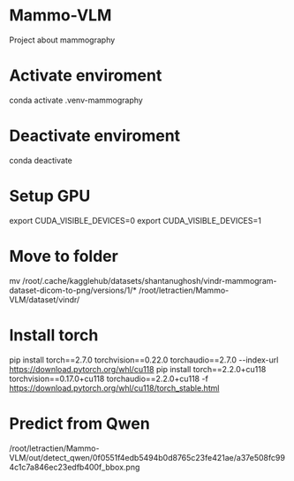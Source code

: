 # Mammo-VLM
Project about mammography

# Activate enviroment
conda activate .venv-mammography

# Deactivate enviroment
conda deactivate

# Setup GPU
export CUDA_VISIBLE_DEVICES=0
export CUDA_VISIBLE_DEVICES=1

# Move to folder
mv /root/.cache/kagglehub/datasets/shantanughosh/vindr-mammogram-dataset-dicom-to-png/versions/1/* /root/letractien/Mammo-VLM/dataset/vindr/

# Install torch
pip install torch==2.7.0 torchvision==0.22.0 torchaudio==2.7.0 --index-url https://download.pytorch.org/whl/cu118
pip install torch==2.2.0+cu118 torchvision==0.17.0+cu118 torchaudio==2.2.0+cu118 -f https://download.pytorch.org/whl/cu118/torch_stable.html

# Predict from Qwen
/root/letractien/Mammo-VLM/out/detect_qwen/0f0551f4edb5494b0d8765c23fe421ae/a37e508fc994c1c7a846ec23edfb400f_bbox.png